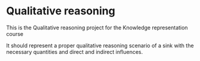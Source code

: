 # Qualitative reasoning
This is the Qualitative reasoning project for the Knowledge representation course

It should represent a proper qualitative reasoning scenario of a sink with the necessary quantities and direct and indirect influences.

